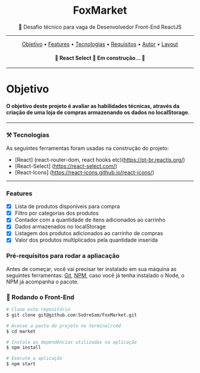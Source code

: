 
<h1  align="center"> FoxMarket </h1>


<p align="center">🚀 Desafio técnico para vaga de Desenvolvedor Front-End ReactJS</p>

<hr>

<p align="center">
 <a href="#objetivo">Objetivo</a> •
 <a href="#features">Features</a> • 
 <a href="#tecnologias">Tecnologias</a> • 
 <a href="#requisitos">Requisitos</a> • 
 <a href="#autor">Autor</a> •
 <a href="#layout">Layout</a>
</p>


<h4 align="center"> 
	🚧  React Select 🚀 Em construção...  🚧
</h4>
<hr>
<div id="objetivo">
	<h1>Objetivo</h1>
  <h4>O objetivo deste projeto é  avaliar as habilidades técnicas, através da criação de uma loja de compras armazenando os dados no localStorage.  </h4>

</div>

<hr>

 ### ⚒️ Tecnologias

As seguintes ferramentas foram usadas na construção do projeto:

- [React] (react-router-dom, react hooks etc)(https://pt-br.reactjs.org/)
- [React-Select] (https://react-select.com/)
- [React-Icons] (https://react-icons.github.io/react-icons/)



</div>
<hr>

<div id="features"> 

   ### Features

- [x] Lista de produtos disponíveis para compra
- [x] Filtro por categorias dos produtos
- [x] Contador com a quantidade de itens adicionados ao carrinho
- [x] Dados armazenados no localStorage
- [x] Listagem dos produtos adicionados ao carrinho de compras
- [x] Valor dos produtos multiplicados pela quantidade inserida
</div>


<div id="Requisitos">
	
### Pré-requisitos para rodar a apliacação

Antes de começar, você vai precisar ter instalado em sua máquina as seguintes ferramentas:
[Git](https://git-scm.com), [NPM](https://docs.npmjs.com/cli/v6/commands/npm-install), caso você já tenha instalado o Node, o NPM já acompanha o pacote. 

### 🎲 Rodando o Front-End

```bash
# Clone este repositório
$ git clone git@github.com:SodreSam/FoxMarket.git

# Acesse a pasta do projeto no terminal/cmd
$ cd market

# Instale as dependências utilizadas na aplicação
$ npm install

# Execute a aplicação
$ npm start
```
</div>

